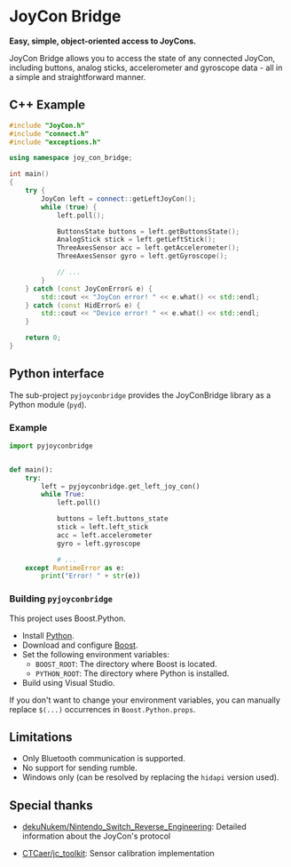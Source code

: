 # JoyCon Bridge

**Easy, simple, object-oriented access to JoyCons.**

JoyCon Bridge allows you to access the state of any connected JoyCon, including buttons, analog sticks, accelerometer and gyroscope data - all in a simple and straightforward manner.


## C++ Example
```cpp
#include "JoyCon.h"
#include "connect.h"
#include "exceptions.h"

using namespace joy_con_bridge;

int main()
{
	try {
		JoyCon left = connect::getLeftJoyCon();
		while (true) {
			left.poll();

			ButtonsState buttons = left.getButtonsState();
			AnalogStick stick = left.getLeftStick();
			ThreeAxesSensor acc = left.getAccelerometer();
			ThreeAxesSensor gyro = left.getGyroscope();

			// ...
		}
	} catch (const JoyConError& e) {
		std::cout << "JoyCon error! " << e.what() << std::endl;
	} catch (const HidError& e) {
		std::cout << "Device error! " << e.what() << std::endl;
	}

	return 0;
}
```


## Python interface

The sub-project `pyjoyconbridge` provides the JoyConBridge library as a Python module (`pyd`).

### Example

```py
import pyjoyconbridge


def main():
    try:
        left = pyjoyconbridge.get_left_joy_con()
        while True:
            left.poll()

            buttons = left.buttons_state
            stick = left.left_stick
            acc = left.accelerometer
            gyro = left.gyroscope

            # ...
    except RuntimeError as e:
        print("Error! " + str(e))
```


### Building `pyjoyconbridge`

This project uses Boost.Python.

* Install [Python](https://www.python.org/downloads/).
* Download and configure [Boost](https://www.boost.org/).
* Set the following environment variables:
	* `BOOST_ROOT`: The directory where Boost is located.
	* `PYTHON_ROOT`: The directory where Python is installed.
* Build using Visual Studio.

If you don't want to change your environment variables, you can manually replace `$(...)` occurrences in `Boost.Python.props`.


## Limitations

* Only Bluetooth communication is supported.
* No support for sending rumble.
* Windows only (can be resolved by replacing the `hidapi` version used).


## Special thanks

* [dekuNukem/Nintendo_Switch_Reverse_Engineering](https://github.com/dekuNukem/Nintendo_Switch_Reverse_Engineering):  Detailed information about the JoyCon's protocol

* [CTCaer/jc_toolkit](https://github.com/CTCaer/jc_toolkit): Sensor calibration implementation
